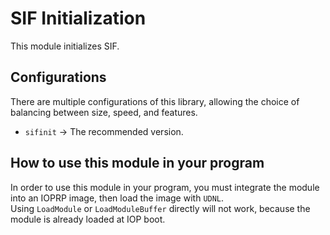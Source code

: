 # SIF Initialization

This module initializes SIF.  

## Configurations

There are multiple configurations of this library, allowing the choice of
balancing between size, speed, and features.

*   `sifinit` -> The recommended version.

## How to use this module in your program

In order to use this module in your program, you must integrate the module into
an IOPRP image, then load the image with `UDNL`.\
Using `LoadModule` or `LoadModuleBuffer` directly will not work, because the
module is already loaded at IOP boot.
